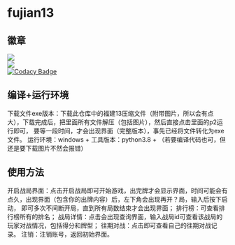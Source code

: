 # fujian13
## 徽章
![](https://img.shields.io/badge/python-3.8-green)<br>
![](https://img.shields.io/badge/fujian13-v1.0.0-brightgreen)<br>
[![Codacy Badge](https://api.codacy.com/project/badge/Grade/ed6302f5665a4538bce11bea7511b1e8)](https://www.codacy.com/manual/hzf-hhh/fujian13?utm_source=github.com&amp;utm_medium=referral&amp;utm_content=hzf-hhh/fujian13&amp;utm_campaign=Badge_Grade)
## 编译+运行环境
下载文件exe版本：下载此仓库中的福建13压缩文件（附带图片，所以会有点大），下载完成后，把里面所有文件解压（包括图片），然后直接点击里面的p2运行即可，
要等一段时间，才会出现界面（完整版本），事先已经将文件转化为exe文件。
运行环境：windows + 工具版本：python3.8 + （若要编译代码也可，但还是要下载图片不然会报错）
## 使用方法
开启战局界面：点击开启战局即可开始游戏，出完牌才会显示界面，时间可能会有点久，出现界面（包含你的出牌内容）后，左下角会出现再开？局，输入后按下启动，
即可多次不间断开局，直到所有局数结束才会出现界面；
排行榜：可查看排行榜所有的排名；
战局详情：点击会出现查询界面，输入战局id可查看该战局的玩家对战情况，包括得分和牌型；
往期对战：点击即可查看自己的往期对战记录。
注销：注销账号，返回初始界面。
